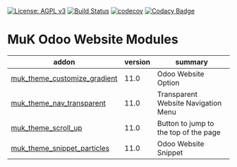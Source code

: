 [![License: AGPL v3](https://img.shields.io/badge/License-AGPL%20v3-blue.svg)](https://www.gnu.org/licenses/agpl-3.0)
[![Build Status](https://travis-ci.org/muk-it/muk_website.svg?branch=11.0)](https://travis-ci.org/muk-it/muk_website)
[![codecov](https://codecov.io/gh/muk-it/muk_website/branch/11.0/graph/badge.svg)](https://codecov.io/gh/muk-it/muk_website)
[![Codacy Badge](https://api.codacy.com/project/badge/Grade/d2a8b92329924cc8a5c1121282341145)](https://www.codacy.com/app/keshrath/muk_website?utm_source=github.com&amp;utm_medium=referral&amp;utm_content=muk-it/muk_website&amp;utm_campaign=Badge_Grade)

# MuK Odoo Website Modules

addon | version | summary
--- | --- | ---
[muk_theme_customize_gradient](muk_theme_customize_gradient/) | 11.0 | Odoo Website Option
[muk_theme_nav_transparent](muk_theme_nav_transparent) | 11.0 | Transparent Website Navigation Menu
[muk_theme_scroll_up](muk_theme_scroll_up/) | 11.0 | Button to jump to the top of the page
[muk_theme_snippet_particles](muk_theme_snippet_particles/) | 11.0 | Odoo Website Snippet
